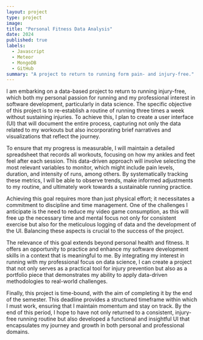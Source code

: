 ```yaml
---
layout: project
type: project
image: 
title: "Personal Fitness Data Analysis"
date: 2024
published: true
labels:
  - Javascript
  - Meteor
  - MongoDB
  - GitHub
summary: "A project to return to running form pain- and injury-free."
---
```


I am embarking on a data-based project to return to running injury-free, which  both my personal passion for running and my professional interest in software development, particularly in data science. The specific objective of this project is to re-establish a routine of running three times a week without sustaining injuries. To achieve this, I plan to create a user interface (UI) that will document the entire process, capturing not only the data related to my workouts but also incorporating brief narratives and visualizations that reflect the journey.

To ensure that my progress is measurable, I will maintain a detailed spreadsheet that records all workouts, focusing on how my ankles and feet feel after each session. This data-driven approach will involve selecting the most relevant variables to monitor, which might include pain levels, duration, and intensity of runs, among others. By systematically tracking these metrics, I will be able to observe trends, make informed adjustments to my routine, and ultimately work towards a sustainable running practice.

Achieving this goal requires more than just physical effort; it necessitates a commitment to discipline and time management. One of the challenges I anticipate is the need to reduce my video game consumption, as this will free up the necessary time and mental focus not only for consistent exercise but also for the meticulous logging of data and the development of the UI. Balancing these aspects is crucial to the success of the project.

The relevance of this goal extends beyond personal health and fitness. It offers an opportunity to practice and enhance my software development skills in a context that is meaningful to me. By integrating my interest in running with my professional focus on data science, I can create a project that not only serves as a practical tool for injury prevention but also as a portfolio piece that demonstrates my ability to apply data-driven methodologies to real-world challenges.

Finally, this project is time-bound, with the aim of completing it by the end of the semester. This deadline provides a structured timeframe within which I must work, ensuring that I maintain momentum and stay on track. By the end of this period, I hope to have not only returned to a consistent, injury-free running routine but also developed a functional and insightful UI that encapsulates my journey and growth in both personal and professional domains.

